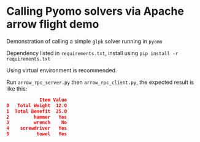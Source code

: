 # Calling Pyomo solvers via Apache arrow flight demo

Demonstration of calling a simple `glpk` solver running in `pyomo`

Dependency listed in `requirements.txt`, install using `pip install -r requirements.txt`

Using virtual environment is recommended.

Run `arrow_rpc_server.py` then `arrow_rpc_client.py`, the expected result is like this:

```json
            Item Value
0   Total Weight  12.0
1  Total Benefit  25.0
2         hammer   Yes
3         wrench    No
4    screwdriver   Yes
5          towel   Yes
```